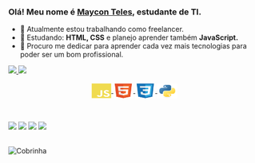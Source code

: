 ### Olá! Meu nome é <a href="https://www.instagram.com/maycon_teles_s2/"> Maycon Teles</a>, estudante de TI.


- 🔭 Atualmente estou trabalhando como freelancer.
- 🌱 Estudando: <strong>HTML, CSS</strong> e planejo aprender também <strong>JavaScript.</strong> 
- 👯 Procuro me dedicar para aprender cada vez mais tecnologias para poder ser um bom profissional.

<div aling="center">
  <a href="https://github.com/MicroTelix">
  <img height="150em" src="https://github-readme-stats.vercel.app/api?username=MicroTelix&show_icons=true&theme=tokyonight&include_all_commits=true&count_private=true"/>
  <img height="150em" src="https://github-readme-stats.vercel.app/api/top-langs/?username=MicroTelix&layout=compact&langs_count=7&theme=tokyonight"/>
</div>

  <div align="center" style="display: inline_block"><br>
  <img align="center" alt="Maycon-Js" height="30" width="40" src="https://raw.githubusercontent.com/devicons/devicon/master/icons/javascript/javascript-plain.svg">
  <img align="center" alt="Maycon-HTML" height="30" width="40" src="https://raw.githubusercontent.com/devicons/devicon/master/icons/html5/html5-original.svg">
  <img align="center" alt="Maycon-CSS" height="30" width="40" src="https://raw.githubusercontent.com/devicons/devicon/master/icons/css3/css3-original.svg">
  <img align="center" alt="Maycon-Python" height="30" width="40" src="https://raw.githubusercontent.com/devicons/devicon/master/icons/python/python-original.svg">
      
 <br>
</div>
  
 ##
  
  <br>
  
<div> 
  <a href="https://www.instagram.com/maycon_teles_s2/" target="_blank"><img src="https://img.shields.io/badge/-Instagram-%23E4405F?style=for-the-badge&logo=instagram&logoColor=white" target="_blank"></a>
  <a href = "mailto:mayconcteles@gmail.com"><img src="https://img.shields.io/badge/-Gmail-%23333?style=for-the-badge&logo=gmail&logoColor=white" target="_blank"></a>
  <a href="https://www.linkedin.com/in/maycon-teles-a737371b3/" target="_blank"><img src="https://img.shields.io/badge/-LinkedIn-%230077B5?style=for-the-badge&logo=linkedin&logoColor=white" target="_blank"></a>
   <a href="https://api.whatsapp.com/send?phone=5561984358726" target="_blank"><img src="https://img.shields.io/badge/WhatsApp-25D366?style=for-the-badge&logo=whatsapp&logoColor=white"></a>
  
  <br>
 
</div>
  
  <br>
  
  ![Cobrinha](https://github.com/MicroTelix/MicroTelix/blob/main/.github/workflows/Cobrinha.yml)

